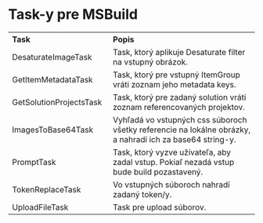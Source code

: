 # Task-y pre MSBuild

<table border="0" cellpadding="3" cellspacing="0" width="100%">
    <tr>
        <th align="left" width="190">
            Task
        </th>
        <th align="left">
            Popis
        </th>
    </tr>
	<tr>
        <td>
            DesaturateImageTask
        </td>
        <td>
            Task, ktorý aplikuje Desaturate filter na vstupný obrázok.
        </td>
    </tr>
	<tr>
        <td>
            GetItemMetadataTask	
        </td>
        <td>
            Task, ktorý pre vstupný ItemGroup vráti zoznam jeho metadata keys.
        </td>
    </tr>
	<tr>
        <td>
            GetSolutionProjectsTask
        </td>
        <td>
            Task, ktorý pre zadaný solution vráti zoznam referencovaných projektov.
        </td>
    </tr>	
	<tr>
        <td>
            ImagesToBase64Task
        </td>
        <td>
            Vyhľadá vo vstupných css súboroch všetky referencie na lokálne obrázky, a nahradí ich za base64 string-y.
        </td>
    </tr>	
	<tr>
        <td>
            PromptTask
        </td>
        <td>
            Task, ktorý vyzve užívateľa, aby zadal vstup. Pokiaľ nezadá vstup bude build pozastavený.
        </td>
    </tr>		
	<tr>
        <td>
            TokenReplaceTask
        </td>
        <td>
            Vo vstupných súboroch nahradí zadaný token/y.
        </td>
    </tr>	
	<tr>
        <td>
            UploadFileTask
        </td>
        <td>
            Task pre upload súborov.
        </td>
    </tr>	
</table>
